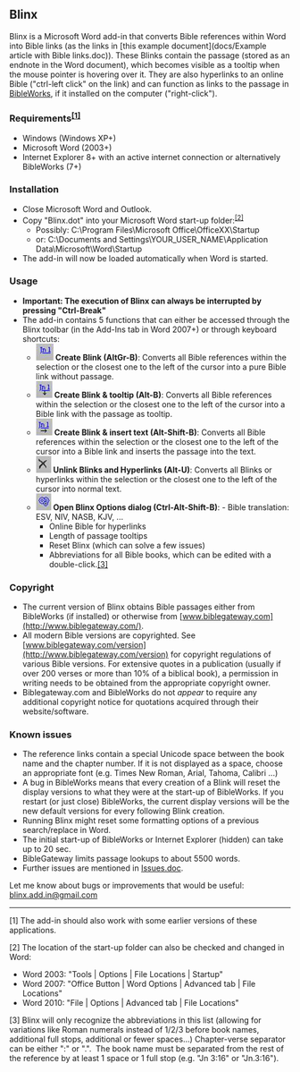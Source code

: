 ## Blinx

Blinx is a Microsoft Word add-in that converts Bible references within Word into Bible links (as the links in [this example document](docs/Example article with Bible links.doc)). These Blinks contain the passage (stored as an endnote in the Word document), which becomes visible as a tooltip when the mouse pointer is hovering over it. They are also hyperlinks to an online Bible ("ctrl-left click" on the link) and can function as links to the passage in [BibleWorks](http://www.bibleworks.com), if it installed on the computer ("right-click").

### Requirements<sup>[**[1]**](#_ftn1)</sup>

- Windows (Windows XP+)
- Microsoft Word (2003+)
- Internet Explorer 8+ with an active internet connection or alternatively BibleWorks (7+)

### Installation

- Close Microsoft Word and Outlook.
- Copy "Blinx.dot" into your Microsoft Word start-up folder:<sup>[[2]](#_ftn2)</sup>
  * Possibly: C:\Program Files\Microsoft Office\OfficeXX\Startup
  * or: C:\Documents and Settings\YOUR_USER_NAME\Application Data\Microsoft\Word\Startup
- The add-in will now be loaded automatically when Word is started.

### Usage
- **Important: The execution of Blinx can always be interrupted by pressing "Ctrl-Break"**
- The add-in contains 5 functions that can either be accessed through the Blinx toolbar (in the Add-Ins tab in Word 2007+) or through keyboard shortcuts:
  * ![Image](assets/clip_image002.jpg) **Create Blink (AltGr-B)**: Converts all Bible references within the selection or the closest one to the left of the cursor into a pure Bible link without passage.
  * ![Image](assets/clip_image003.jpg) **Create Blink & tooltip (Alt-B)**: Converts all Bible references within the selection or the closest one to the left of the cursor into a Bible link with the passage as tooltip.
  * ![Image](assets/clip_image004.jpg) **Create Blink & insert text (Alt-Shift-B)**: Converts all Bible references within the selection or the closest one to the left of the cursor into a Bible link and inserts the passage into the text.
  * ![Image](assets/clip_image005.jpg) **Unlink Blinks and Hyperlinks (Alt-U)**: Converts all Blinks or hyperlinks within the selection or the closest one to the left of the cursor into normal text.
  * ![Image](assets/clip_image006.jpg) **Open Blinx Options dialog (Ctrl-Alt-Shift-B)**:
    - Bible translation: ESV, NIV, NASB, KJV, ...
    - Online Bible for hyperlinks
    - Length of passage tooltips
    - Reset Blinx (which can solve a few issues)
    - Abbreviations for all Bible books, which can be edited with a double-click.[[3]](#_ftn3)

### Copyright

- The current version of Blinx obtains Bible passages either from BibleWorks (if installed) or otherwise from [www.biblegateway.com](http://www.biblegateway.com/).
- All modern Bible versions are copyrighted. See [www.biblegateway.com/version](http://www.biblegateway.com/version) for copyright regulations of various Bible versions. For extensive quotes in a publication (usually if over 200 verses or more than 10% of a biblical book), a permission in writing needs to be obtained from the appropriate copyright owner.
- Biblegateway.com and BibleWorks do not _appear_ to require any additional copyright notice for quotations acquired through their website/software.

### Known issues
- The reference links contain a special Unicode space between the book name and the chapter number. If it is not displayed as a space, choose an appropriate font (e.g. Times New Roman, Arial, Tahoma, Calibri ...)
- A bug in BibleWorks means that every creation of a Blink will reset the display versions to what they were at the start-up of BibleWorks. If you restart (or just close) BibleWorks, the current display versions will be the new default versions for every following Blink creation.
- Running Blinx might reset some formatting options of a previous search/replace in Word.
- The initial start-up of BibleWorks or Internet Explorer (hidden) can take up to 20 sec.
- BibleGateway limits passage lookups to about 5500 words.
- Further issues are mentioned in [Issues.doc](docs/Issues.doc).

Let me know about bugs or improvements that would be useful: [blinx.add.in@gmail.com](mailto:blinx.add.in@gmail.com)



* * *

<a name="_ftn1"></a>[1]
The add-in should also work with some earlier versions of these applications.

<a name="_ftn2"></a>[2]
The location of the start-up folder can also be checked and changed in Word:
- Word 2003: "Tools | Options | File Locations | Startup"
- Word 2007: "Office Button | Word Options | Advanced tab | File Locations"
- Word 2010: "File | Options | Advanced tab | File Locations"

<a name="_ftn3"></a>[3]
Blinx will only recognize the abbreviations in this list (allowing for variations like Roman numerals instead of 1/2/3 before book names, additional full stops, additional or fewer spaces…) Chapter-verse separator can be either ":" or ".".  The book name must be separated from the rest of the reference by at least 1 space or 1 full stop (e.g. "Jn 3:16" or "Jn.3:16").

